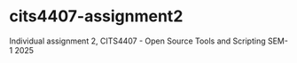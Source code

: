 # cits4407-assignment2
Individual assignment 2, CITS4407 - Open Source Tools and Scripting SEM-1 2025
